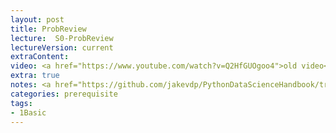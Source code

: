 ```yaml
---
layout: post
title: ProbReview   
lecture:  S0-ProbReview
lectureVersion: current
extraContent:  
video: <a href="https://www.youtube.com/watch?v=Q2HfGUOgoo4">old video</a>
extra: true
notes: <a href="https://github.com/jakevdp/PythonDataScienceHandbook/tree/master/notebooks">scikit-learn code examples</a> 
categories: prerequisite 
tags:
- 1Basic
---
```

